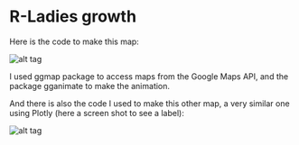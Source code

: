 # R-Ladies growth

Here is the code to make this map:

![alt tag](https://github.com/d4tagirl/R-Ladies-maps/blob/master/output.gif)

I used ggmap package to access maps from the Google Maps API, and the package gganimate to make the animation.

And there is also the code I used to make this other map, a very similar one using Plotly (here a screen shot to see a label):

![alt tag](https://github.com/d4tagirl/R-Ladies-maps/blob/master/Screen%20Shot%202017-04-15%20at%2022.17.54.png)
